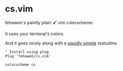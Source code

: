 # cs.vim

fehawen's paintly plain :paintbrush: vim colorscheme.

It uses your terminal's colors.

And it goes nicely along with a [squidly simple](https://github.com/fehawen/sl.vim) statusline.

```vim
" Install using plug
Plug 'fehawen/cs.vim'

colorscheme cs
```
